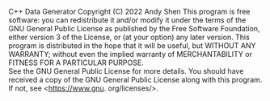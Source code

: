 C++ Data Generator
Copyright (C) 2022  Andy Shen
This program is free software: you can redistribute it 
and/or modify it under the terms of the GNU General Public License as 
published by the Free Software Foundation, either version 3 of the 
License, or (at your option) any later version.
This program is distributed in the hope that it will be 
useful, but WITHOUT ANY WARRANTY; without even the implied 
warranty of MERCHANTABILITY or FITNESS FOR A PARTICULAR PURPOSE.  
See the GNU General Public License for more details.
You should have received a copy of the GNU General 
Public License along with this program.  If not, see <https://www.gnu.
org/licenses/>.